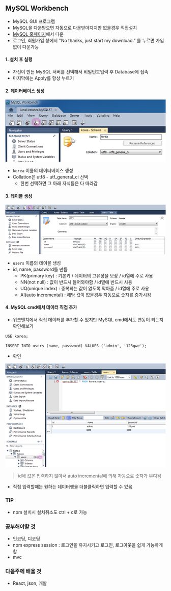 ## MySQL Workbench
- MySQL GUI 프로그램
- MySQL을 다운받으면 자동으로 다운받아지지만 없을경우 직접설치
- [MySQL 홈페이지](https://dev.mysql.com/downloads/workbench/)에서 다운
- 로그인, 회원가입 창에서 "No thanks, just start my download." 를 누르면 가입없이 다운가능

#### 1. 설치 후 실행
- 자신이 만든 MySQL 서버를 선택해서 비밀번호입력 후 Database에 접속
- 마지막에는 Apply를 항상 누르기

#### 2. 데이터베이스 생성

![01](img/01.png)

- `korea` 이름의 데이터베이스 생성
- Collation은 utf8 - utf_general_ci 선택
  - 한번 선택하면 그 아래 자식들은 다 따라감

#### 3. 테이블 생성

![01](img/02.png)

- `users` 이름의 테이블 생성
- id, name, password를 만듬
  - PK(primary key) : 기본키 \/ 데이터의 고유성을 보장 \/ id열에 주로 사용
  - NN(not null) : 값이 반드시 들어와야함 \/ id열에 반드시 사용
  - UQ(unique index) : 중복되는 값이 없도록 막아줌 \/ id열에 주로 사용
  - AI(auto incremental) : 해당 값이 없을경우 자동으로 숫자를 증가시킴

#### 4. MySQL cmd에서 데이터 직접 추가
- 워크벤치에서 직접 데이터를 추가할 수 있지만 MySQL cmd에서도 연동이 되는지 확인해보기
```
USE korea;
```
```
INSERT INTO users (name, password) VALUES ('admin', '123qwe');
```
- 확인

![01](img/03.png)
> id에 값은 입력하지 않아서 auto incremental에 의해 자동으로 숫자가 부여됨

- 직접 입력할때는 원하는 데이터행을 더블클릭하면 입력할 수 있음


### TIP
- npm 설치시 설치취소도 ctrl + c로 가능


### 공부해야할 것
- 인코딩, 디코딩
- npm express session : 로그인을 유지시키고 로그인, 로그아웃을 쉽게 가능하게함
- mvc


### 다음주에 배울 것
- React, json, 개발
